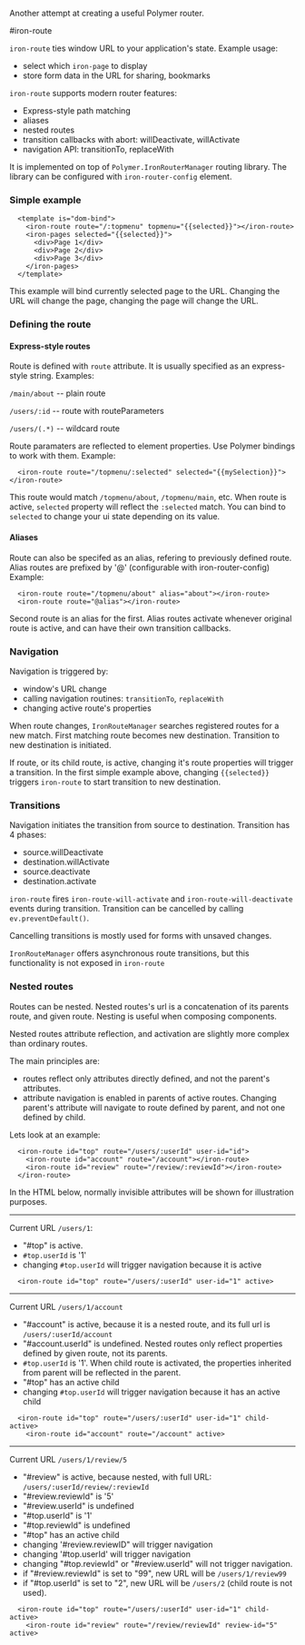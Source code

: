 Another attempt at creating a useful Polymer router.


#iron-route

`iron-route` ties window URL to your application's state. Example usage:
- select which `iron-page` to display
- store form data in the URL for sharing, bookmarks

`iron-route` supports modern router features:
- Express-style path matching
- aliases
- nested routes
- transition callbacks with abort: willDeactivate, willActivate
- navigation API: transitionTo, replaceWith

It is implemented on top of `Polymer.IronRouterManager` routing library.
The library can be configured with `iron-router-config` element.

### Simple example
```
  <template is="dom-bind">
    <iron-route route="/:topmenu" topmenu="{{selected}}"></iron-route>
    <iron-pages selected="{{selected}}">
      <div>Page 1</div>
      <div>Page 2</div>
      <div>Page 3</div>
    </iron-pages>
  </template>
```
This example will bind currently selected page to the URL. Changing the URL
will change the page, changing the page will change the URL.

### Defining the route

#### Express-style routes
Route is defined with `route` attribute. It is usually specified as an express-style string. Examples:

`/main/about` -- plain route

`/users/:id` -- route with routeParameters

`/users/(.*)` -- wildcard route

Route paramaters are reflected to element properties. Use Polymer bindings
to work with them. Example:

```
  <iron-route route="/topmenu/:selected" selected="{{mySelection}}"></iron-route>
```
This route would match `/topmenu/about`, `/topmenu/main`, etc. When route is active,
`selected` property will reflect the `:selected` match. You can bind to `selected` to change your
ui state depending on its value.

#### Aliases
Route can also be specifed as an alias, refering to previously defined route. Alias
routes are prefixed by '@' (configurable with iron-router-config)
Example:
```
  <iron-route route="/topmenu/about" alias="about"></iron-route>
  <iron-route route="@alias"></iron-route>
```
Second route is an alias for the first. Alias routes activate whenever original route is active, and can have their own transition callbacks.

### Navigation

Navigation is triggered by:
- window's URL change
- calling navigation routines: `transitionTo`, `replaceWith`
- changing active route's properties

When route changes, `IronRouteManager` searches registered routes for a new match. First matching route becomes new destination. Transition to new destination is initiated.

If route, or its child route, is active, changing it's route properties will trigger a
transition. In the first simple example above, changing `{{selected}}` triggers `iron-route`
to start transition to new destination.

### Transitions

Navigation initiates the transition from source to destination. Transition has 4 phases:

- source.willDeactivate
- destination.willActivate
- source.deactivate
- destination.activate

`iron-route` fires `iron-route-will-activate` and `iron-route-will-deactivate` events during transition. Transition can be cancelled by calling `ev.preventDefault()`.

Cancelling transitions is mostly used for forms with unsaved changes.

`IronRouteManager` offers asynchronous route transitions, but this functionality is not
exposed in `iron-route`

### Nested routes

Routes can be nested. Nested routes's url is a concatenation of its parents route, and given route. Nesting is useful when composing components.

Nested routes attribute reflection, and activation are slightly more complex than ordinary routes.

The main principles are:
- routes reflect only attributes directly defined, and not the parent's attributes.
- attribute navigation is enabled in parents of active routes. Changing parent's attribute
will navigate to route defined by parent, and not one defined by child.

Lets look at an example:

```
  <iron-route id="top" route="/users/:userId" user-id="id">
    <iron-route id="account" route="/account"></iron-route>
    <iron-route id="review" route="/review/:reviewId"></iron-route>
  </iron-route>
```

In the HTML below, normally invisible attributes will be shown for illustration purposes.

----
Current URL `/users/1`:
- "#top" is active.
- `#top.userId` is '1'
- changing `#top.userId` will trigger navigation because it is active

```
  <iron-route id="top" route="/users/:userId" user-id="1" active>
```
----
Current URL `/users/1/account`
- "#account" is active, because it is a nested route, and its full url is `/users/:userId/account`
- "#account.userId" is undefined. Nested routes only reflect properties defined by given route, not its parents.
- `#top.userId` is '1'. When child route is activated, the properties inherited from parent will be reflected in the parent.
- "#top" has an active child
- changing `#top.userId` will trigger navigation because it has an active child

```
  <iron-route id="top" route="/users/:userId" user-id="1" child-active>
    <iron-route id="account" route="/account" active>
```
----
Current URL `/users/1/review/5`
- "#review" is active, because nested, with full URL: `/users/:userId/review/:reviewId`
- "#review.reviewId" is '5'
- "#review.userId" is undefined
- "#top.userId" is '1'
- "#top.reviewId" is undefined
- "#top" has an active child
- changing '#review.reviewID" will trigger navigation
- changing '#top.userId' will trigger navigation
- changing "#top.reviewId" or "#review.userId" will not trigger navigation.
- if "#review.reviewId" is set to "99", new URL will be `/users/1/review99`
- if "#top.userId" is set to "2", new URL will be `/users/2` (child route is not used).

```
  <iron-route id="top" route="/users/:userId" user-id="1" child-active>
    <iron-route id="review" route="/review/reviewId" review-id="5" active>
```


